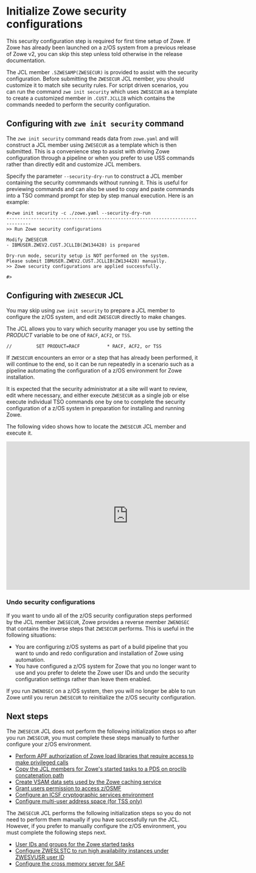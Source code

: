 # Initialize Zowe security configurations

This security configuration step is required for first time setup of Zowe. If Zowe has already been launched on a z/OS system from a previous release of Zowe v2, you can skip this step unless told otherwise in the release documentation.

The JCL member `.SZWESAMP(ZWESECUR)` is provided to assist with the security configuration. Before submitting the `ZWESECUR` JCL member, you should customize it to match site security rules. For script driven scenarios, you can run the command `zwe init security` which uses `ZWESECUR` as a template to create a customized member in `.CUST.JCLLIB` which contains the commands needed to perform the security configuration.

## Configuring with `zwe init security` command

The `zwe init security` command reads data from `zowe.yaml` and will construct a JCL member using `ZWESECUR` as a template which is then submitted.  This is a convenience step to assist with driving Zowe configuration through a pipeline or when you prefer to use USS commands rather than directly edit and customize JCL members.

Specify the parameter `--security-dry-run` to construct a JCL member containing the security commmands without running it.  This is useful for previewing commands and can also be used to copy and paste commands into a TSO command prompt for step by step manual execution. Here is an example:

```
#>zwe init security -c ./zowe.yaml --security-dry-run
-------------------------------------------------------------------------------
>> Run Zowe security configurations

Modify ZWESECUR
- IBMUSER.ZWEV2.CUST.JCLLIB(ZW134428) is prepared

Dry-run mode, security setup is NOT performed on the system.
Please submit IBMUSER.ZWEV2.CUST.JCLLIB(ZW134428) manually.
>> Zowe security configurations are applied successfully.

#>
```

## Configuring with `ZWESECUR` JCL

You may skip using `zwe init security` to prepare a JCL member to configure the z/OS system, and edit `ZWESECUR` directly to make changes.  

The JCL allows you to vary which security manager you use by setting the _PRODUCT_ variable to be one of `RACF`, `ACF2`, or `TSS`.  

```
//         SET PRODUCT=RACF          * RACF, ACF2, or TSS
```

If `ZWESECUR` encounters an error or a step that has already been performed, it will continue to the end, so it can be run repeatedly in a scenario such as a pipeline automating the configuration of a z/OS environment for Zowe installation.  

It is expected that the security administrator at a site will want to review, edit where necessary, and either execute `ZWESECUR` as a single job or else execute individual TSO commands one by one to complete the security configuration of a z/OS system in preparation for installing and running Zowe.

The following video shows how to locate the `ZWESECUR` JCL member and execute it.

<iframe class="embed-responsive-item" id="youtubeplayer" title="Zowe ZWESECUR configure system for security (one-time)" type="text/html" width="640" height="390" src="https://www.youtube.com/embed/-7PZFVESitI" frameborder="0" webkitallowfullscreen="true" mozallowfullscreen="true" allowfullscreen="true"> </iframe>

### Undo security configurations

If you want to undo all of the z/OS security configuration steps performed by the JCL member `ZWESECUR`, Zowe provides a reverse member `ZWENOSEC` that contains the inverse steps that `ZWESECUR` performs.  This is useful in the following situations: 

- You are configuring z/OS systems as part of a build pipeline that you want to undo and redo configuration and installation of Zowe using automation.
- You have configured a z/OS system for Zowe that you no longer want to use and you prefer to delete the Zowe user IDs and undo the security configuration settings rather than leave them enabled.  

If you run `ZWENOSEC` on a z/OS system, then you will no longer be able to run Zowe until you rerun `ZWESECUR` to reinitialize the z/OS security configuration.

## Next steps

The `ZWESECUR` JCL does not perform the following initialization steps so after you run `ZWESECUR`, you must complete these steps manually to further configure your z/OS environment.

- [Perform APF authorization of Zowe load libraries that require access to make privileged calls](apf-authorize-load-library.md)
- [Copy the JCL members for Zowe's started tasks to a PDS on proclib concatenation path](install-stc-members.md)
- [Create VSAM data sets used by the Zowe caching service](initialize-vsam-dataset.md)
- [Grant users permission to access z/OSMF](grant-user-permission-zosmf.md)
- [Configure an ICSF cryptographic services environment](configure-zos-system#configure-an-icsf-cryptographic-services-environment)
- [Configure multi-user address space (for TSS only)](configure-zos-system#configure-multi-user-address-space-for-tss-only) 

The `ZWESECUR` JCL performs the following initialization steps so you do not need to perform them manually if you have successfully run the JCL. However, if you prefer to manually configure the z/OS environment, you must complete the following steps next.  

- [User IDs and groups for the Zowe started tasks](configure-zos-system#user-ids-and-groups-for-the-zowe-started-tasks)
- [Configure ZWESLSTC to run high availability instances under ZWESVUSR user ID](configure-zos-system#configure-zweslstc-to-run-under-zwesvusr-user-ID)
- [Configure the cross memory server for SAF](configure-zos-system#configure-the-cross-memory-server-for-saf)


